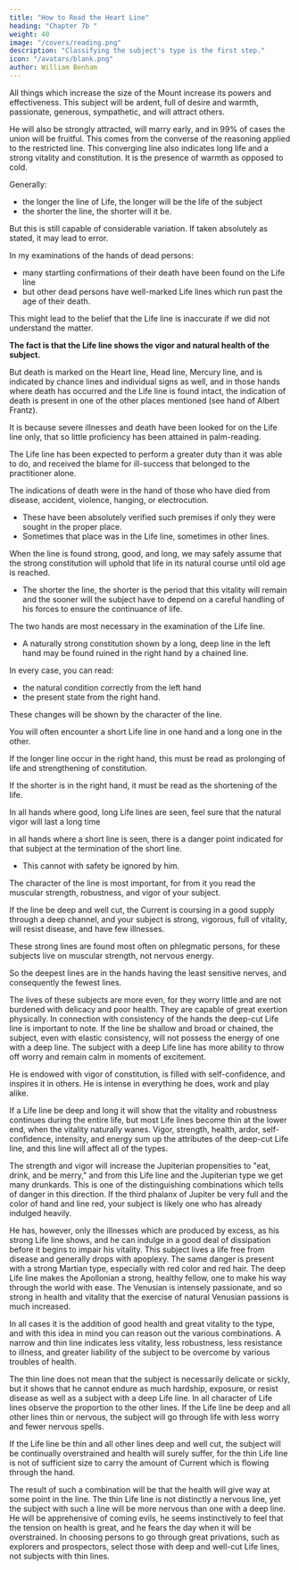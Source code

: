 ```yaml
---
title: "How to Read the Heart Line"
heading: "Chapter 7b "
weight: 40
image: "/covers/reading.png"
description: "Classifying the subject's type is the first step."
icon: "/avatars/blank.png"
author: William Benham
---
```



All things which increase the size of the Mount increase its powers and effectiveness. This subject will be ardent, full of desire and warmth, passionate, generous, sympathetic, and will attract others. 

He will also be strongly attracted, will marry early, and in 99% of cases the union will be fruitful. This comes from the converse of the reasoning applied to the restricted line. This converging line also indicates long life and a strong vitality and constitution. It is the presence of warmth as opposed to cold. 

Generally:
- the longer the line of Life, the longer will be the life of the subject
- the shorter the line, the shorter will it be. 

<!-- Experience has proven, however, that this general proposition, while in the main true, -->

But this is still capable of considerable variation. If taken absolutely as stated, it may lead to error. <!-- , and this must be reduced to the minimum. --> 

In my examinations of the hands of dead persons:
- many startling confirmations of their death have been found on the Life line
- but other dead persons have well-marked Life lines which run past the age of their death.

This might lead to the belief that the Life line is inaccurate if we did not understand the matter. 

**The fact is that the Life line shows the vigor and natural health of the subject.** 

But death is marked on the Heart line, Head line, Mercury line, and is indicated by chance lines and individual signs as well, and in those hands where death has occurred and the Life line is found intact, the indication of death is present in one of the other places mentioned (see hand of Albert Frantz).

It is because severe illnesses and death have been looked for on the Life line only, that so little proficiency has been attained in palm-reading. 

The Life line has been expected to perform a greater duty than it was able to do, and received the blame for ill-success that belonged to the practitioner alone. 

The indications of death were in <!-- each --> the hand of those who have died from disease, accident, violence, hanging, or electrocution. 
- These have been absolutely verified such premises if only they were sought in the proper place. 
- Sometimes that place was in the Life line, sometimes in other lines. 

<!-- This matter I desire to make very clear at this point, for it will prevent your falling into the same mistakes which have overtaken others.  -->

When the line is found strong, good, and long, we may safely assume that the strong constitution will uphold that life in its natural course until old age is reached. 
- The shorter the line, the shorter is the period that this vitality will remain <!-- in full operation --> and the sooner will the subject have to depend on a careful handling of his forces to ensure the continuance of life. 

The two hands are most necessary in the examination of the Life line. 
- A naturally strong constitution shown by a long, deep line in the left hand may be found ruined in the right hand by a chained line.

In every case, you can read:
- the natural condition correctly from the left hand
- the present state from the right hand. 

These changes will be shown by the character of the line. 

You will often encounter a short Life line in one hand and a long one in the other. 

If the longer line occur in the right hand, this must be read as prolonging of life and strengthening of constitution. 

If the shorter is in the right hand, it must be read as the shortening of the life. 

<!-- Nowhere is it necessary to use both hands more continually than in examinations of the Life line.  -->

In all hands where good, long Life lines are seen, feel sure that the natural vigor will last a long time

in all hands where a short line is seen, there is a danger point indicated for that subject at the termination of the short line. 
- This cannot with safety be ignored by him. 

The character of the line is most important, for from it you read the muscular strength, robustness, and vigor of your subject. 

If the line be deep and well cut, the Current is coursing in a good supply through a deep channel, and your subject is strong, vigorous, full of vitality, will resist disease, and have few illnesses. 

These strong lines are found most often on phlegmatic persons, for these subjects live on muscular strength, not nervous energy. 

So the deepest lines are in the hands having the least sensitive nerves, and consequently the fewest lines. 

The lives of these subjects are more even, for they worry little and are not burdened with delicacy and poor health. They are capable of great exertion physically. In connection with consistency of the hands the deep-cut Life line is important to note. If the line be shallow and broad or chained, the subject, even with elastic consistency, will not possess the energy of one with a deep line. The subject with a deep Life line has more ability to throw off worry and remain calm in moments of excitement. 

He is endowed with vigor of constitution, is filled with self-confidence, and inspires it in others. He is intense in everything he does, work and play alike. 

If a Life line be deep and long it will show that the vitality and robustness continues during the entire life, but most Life lines become thin at the lower end, when the vitality naturally wanes. Vigor, strength, health, ardor, self-confidence, intensity, and energy sum up the attributes of the deep-cut Life line, and this line will affect all of the types. 

The strength and vigor will increase the Jupiterian propensities to "eat, drink, and be merry," and from this Life line and the Jupiterian type we get many drunkards. This is one of the distinguishing combinations which tells of danger in this direction. If the third phalanx of Jupiter be very full and the color of hand and line red, your subject is likely one who has already indulged heavily. 

He has, however, only the illnesses which are produced by excess, as his strong Life line shows, and he can indulge in a good deal of dissipation before it begins to impair his vitality. This subject lives a life free from disease and generally drops with apoplexy. The same danger is present with a strong Martian type, especially with red color and red hair. The deep Life line makes the Apollonian a strong, healthy fellow, one to make his way through the world with ease. The Venusian is intensely passionate, and so strong in health and vitality that the exercise of natural Venusian passions is much increased. 

In all cases it is the addition of good health and great vitality to the type, and with this idea in mind you can reason out the various combinations. A narrow and thin line indicates less vitality, less robustness, less resistance to illness, and greater liability of the subject to be overcome by various troubles of health. 

The thin line does not mean that the subject is necessarily delicate or sickly, but it shows that he cannot endure as much hardship, exposure, or resist disease as well as a subject with a deep Life line. In all character of Life lines observe the proportion to the other lines. If the Life line be deep and all other lines thin or nervous, the subject will go through life with less worry and fewer nervous spells. 

If the Life line be thin and all other lines deep and well cut, the subject will be continually overstrained and health will surely suffer, for the thin Life line is not of sufficient size to carry the amount of Current which is flowing through the hand. 

The result of such a combination will be that the health will give way at some point in the line. The thin Life line is not distinctly a nervous line, yet the subject with such a line will be more nervous than one with a deep line. He will be apprehensive of coming evils, he seems instinctively to feel that the tension on health is great, and he fears the day when it will be overstrained. In choosing persons to go through great privations, such as explorers and prospectors, select those with deep and well-cut Life lines, not subjects with thin lines. 

